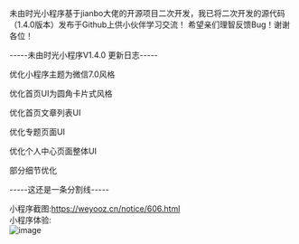 未由时光小程序基于jianbo大佬的开源项目二次开发，我已将二次开发的源代码（1.4.0版本）发布于Github上供小伙伴学习交流！
希望亲们理智反馈Bug！谢谢各位！

-----未由时光小程序V1.4.0 更新日志-----

优化小程序主题为微信7.0风格

优化首页UI为圆角卡片式风格

优化首页文章列表UI

优化专题页面UI

优化个人中心页面整体UI

部分细节优化

-----这还是一条分割线-----

小程序截图:https://weyooz.cn/notice/606.html <br>
小程序体验:<br>![image](https://cdn.weyooz.cn/wp-content/uploads/gh_6e51asmall.jpg)
